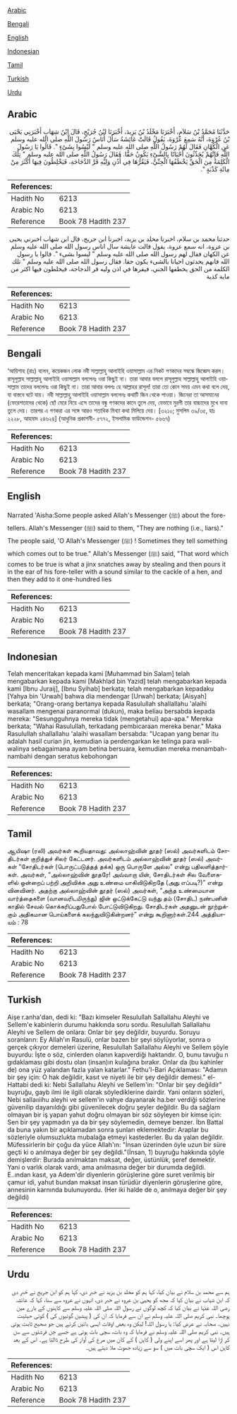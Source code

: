 [Arabic](#arabic)

[Bengali](#bengali)

[English](#english)

[Indonesian](#indonesian)

[Tamil](#tamil)

[Turkish](#turkish)

[Urdu](#urdu)

## Arabic


<div dir="rtl" lang="ar" style={{fontSize:'larger',backgroundColor:'#f8f9fa',padding:20}}>
حَدَّثَنَا مُحَمَّدُ بْنُ سَلاَمٍ، أَخْبَرَنَا مَخْلَدُ بْنُ يَزِيدَ، أَخْبَرَنَا ابْنُ جُرَيْجٍ، قَالَ ابْنُ شِهَابٍ أَخْبَرَنِي يَحْيَى بْنُ عُرْوَةَ، أَنَّهُ سَمِعَ عُرْوَةَ، يَقُولُ قَالَتْ عَائِشَةُ سَأَلَ أُنَاسٌ رَسُولَ اللَّهِ صلى الله عليه وسلم عَنِ الْكُهَّانِ فَقَالَ لَهُمْ رَسُولُ اللَّهِ صلى الله عليه وسلم ‏"‏ لَيْسُوا بِشَىْءٍ ‏"‏‏.‏ قَالُوا يَا رَسُولَ اللَّهِ فَإِنَّهُمْ يُحَدِّثُونَ أَحْيَانًا بِالشَّىْءِ يَكُونُ حَقًّا‏.‏ فَقَالَ رَسُولُ اللَّهِ صلى الله عليه وسلم ‏"‏ تِلْكَ الْكَلِمَةُ مِنَ الْحَقِّ يَخْطَفُهَا الْجِنِّيُّ، فَيَقُرُّهَا فِي أُذُنِ وَلِيِّهِ قَرَّ الدَّجَاجَةِ، فَيَخْلِطُونَ فِيهَا أَكْثَرَ مِنْ مِائَةِ كَذْبَةٍ ‏"‏‏.‏
</div>
<div style={{backgroundColor:'#f8f9fa',padding:20, marginBottom: 10}}><table> <thead> <tr> <th>References:</th> <th></th> </tr> </thead> <tbody><tr><td>Hadith No</td><td>6213</td></tr><tr><td>Arabic No</td><td>6213</td></tr><tr><td>Reference</td><td>Book 78 Hadith 237</td></tr></tbody></table></div>


<div dir="rtl" lang="ar" style={{fontSize:'larger',backgroundColor:'#f8f9fa',padding:20}}>
حدثنا محمد بن سلام، اخبرنا مخلد بن يزيد، اخبرنا ابن جريج، قال ابن شهاب اخبرني يحيى بن عروة، انه سمع عروة، يقول قالت عايشة سال اناس رسول الله صلى الله عليه وسلم عن الكهان فقال لهم رسول الله صلى الله عليه وسلم " ليسوا بشىء ". قالوا يا رسول الله فانهم يحدثون احيانا بالشىء يكون حقا. فقال رسول الله صلى الله عليه وسلم " تلك الكلمة من الحق يخطفها الجني، فيقرها في اذن وليه قر الدجاجة، فيخلطون فيها اكثر من ماية كذبة
</div>
<div style={{backgroundColor:'#f8f9fa',padding:20, marginBottom: 10}}><table> <thead> <tr> <th>References:</th> <th></th> </tr> </thead> <tbody><tr><td>Hadith No</td><td>6213</td></tr><tr><td>Arabic No</td><td>6213</td></tr><tr><td>Reference</td><td>Book 78 Hadith 237</td></tr></tbody></table></div>

## Bengali


<div dir="ltr" lang="bn" style={{fontSize:'larger',backgroundColor:'#f8f9fa',padding:20}}>
‘আয়িশাহ (রাঃ) বলেন, কয়েকজন লোক নবী সাল্লাল্লাহু আলাইহি ওয়াসাল্লাম এর নিকট গণকদের সম্বন্ধে জিজ্ঞেস করল। রাসূলুল্লাহ সাল্লাল্লাহু আলাইহি ওয়াসাল্লাম বললেনঃ ওরা কিছুই না। তারা আবার বললে রাসূলুল্লাহ সাল্লাল্লাহু আলাইহি ওয়াসাল্লাম তাদের বললেনঃ ওরা কিছুই না। তারা আবার বললঃ হে আল্লাহর রাসূল! তারা তো কোন সময় এমন কথা বলে দেয়, যা বাস্তবে ঘটে যায়। নবী সাল্লাল্লাহু আলাইহি ওয়াসাল্লাম বললেনঃ কথাটি জিন থেকে পাওয়া। জিনেরা তা আসমানের (ফেরেশতাদের থেকে) ছোঁ মেরে নিয়ে এসে তাদের বন্ধু গণকদের কানে তুলে দেয়, যেভাবে মুরগী তার বাচ্চাদের মুখে দানা তুলে দেয়। তারপর এ গণকরা এর সঙ্গে আরও শতাধিক মিথ্যা কথা মিলিয়ে দেয়। [৩২১০; মুসলিম ৩৯/৩৫, হাঃ ২২২৮, আহমাদ ২৪৬২৪] (আধুনিক প্রকাশনী- ৫৭৭২, ইসলামিক ফাউন্ডেশন- ৫৬৬৭)
</div>
<div style={{backgroundColor:'#f8f9fa',padding:20, marginBottom: 10}}><table> <thead> <tr> <th>References:</th> <th></th> </tr> </thead> <tbody><tr><td>Hadith No</td><td>6213</td></tr><tr><td>Arabic No</td><td>6213</td></tr><tr><td>Reference</td><td>Book 78 Hadith 237</td></tr></tbody></table></div>

## English


<div dir="ltr" lang="en" style={{fontSize:'larger',backgroundColor:'#f8f9fa',padding:20}}>
Narrated 'Aisha:Some people asked Allah's Messenger (ﷺ) about the fore-tellers. Allah's Messenger (ﷺ) said to them, "They are nothing (i.e., liars)." The people said, 'O Allah's Messenger (ﷺ) ! Sometimes they tell something which comes out to be true." Allah's Messenger (ﷺ) said, "That word which comes to be true is what a jinx snatches away by stealing and then pours it in the ear of his fore-teller with a sound similar to the cackle of a hen, and then they add to it one-hundred lies
</div>
<div style={{backgroundColor:'#f8f9fa',padding:20, marginBottom: 10}}><table> <thead> <tr> <th>References:</th> <th></th> </tr> </thead> <tbody><tr><td>Hadith No</td><td>6213</td></tr><tr><td>Arabic No</td><td>6213</td></tr><tr><td>Reference</td><td>Book 78 Hadith 237</td></tr></tbody></table></div>

## Indonesian


<div dir="ltr" lang="id" style={{fontSize:'larger',backgroundColor:'#f8f9fa',padding:20}}>
Telah menceritakan kepada kami [Muhammad bin Salam] telah mengabarkan kepada kami [Makhlad bin Yazid] telah mengabarkan kepada kami [Ibnu Juraij], [Ibnu Syihab] berkata; telah mengabarkan kepadaku [Yahya bin 'Urwah] bahwa dia mendengar [Urwah] berkata; [Aisyah] berkata; "Orang-orang bertanya kepada Rasulullah shallallahu 'alaihi wasallam mengenai paranormal (dukun), maka beliau bersabda kepada mereka: "Sesungguhnya mereka tidak (mengetahui) apa-apa." Mereka berkata; "Wahai Rasulullah, terkadang pembicaraan mereka benar." Maka Rasulullah shallallahu 'alaihi wasallam bersabda: "Ucapan yang benar itu adalah hasil curian jin, kemudian ia perdengarkan ke telinga para wali-walinya sebagaimana ayam betina bersuara, kemudian mereka menambah-nambahi dengan seratus kebohongan
</div>
<div style={{backgroundColor:'#f8f9fa',padding:20, marginBottom: 10}}><table> <thead> <tr> <th>References:</th> <th></th> </tr> </thead> <tbody><tr><td>Hadith No</td><td>6213</td></tr><tr><td>Arabic No</td><td>6213</td></tr><tr><td>Reference</td><td>Book 78 Hadith 237</td></tr></tbody></table></div>

## Tamil


<div dir="ltr" lang="ta" style={{fontSize:'larger',backgroundColor:'#f8f9fa',padding:20}}>
ஆயிஷா (ரலி) அவர்கள் கூறியதாவது: அல்லாஹ்வின் தூதர் (ஸல்) அவர்களிடம் சோதிடர்கள் குறித்துச் சிலர் கேட்டனர். அவர்களிடம் அல்லாஹ்வின் தூதர் (ஸல்) அவர்கள் “சோதிடர்கள் (பொருட்படுத்தத் தக்க) ஒரு பொருளே அல்ல” என்று பதிலளித்தார்கள். அவர்கள், “அல்லாஹ்வின் தூதரே! அவ்வாறா யின், சோதிடர்கள் சில வேளைகளில் ஒன்றைப் பற்றி அறிவிக்க அது உண்மை யாகிவிடுகிறதே (அது எப்படி?)” என்று வினவினர். அதற்கு அல்லாஹ்வின் தூதர் (ஸல்) அவர்கள், “அந்த உண்மையான வார்த்தைகளை (வானவரிடமிருந்து) ஜின் ஒட்டுக்கேட்டு வந்து தம் (சோதிட) நண்பனின் காதில் சேவல் கொக்கரிப்பதுபோல் போட்டுவிடுகிறது. சோதிடர்கள் அதனுடன் நூற்றுக்கும் அதிகமான பொய்களைக் கலந்துவிடுகின்றனர்” என்று கூறினார்கள்.244 அத்தியாயம் : 78
</div>
<div style={{backgroundColor:'#f8f9fa',padding:20, marginBottom: 10}}><table> <thead> <tr> <th>References:</th> <th></th> </tr> </thead> <tbody><tr><td>Hadith No</td><td>6213</td></tr><tr><td>Arabic No</td><td>6213</td></tr><tr><td>Reference</td><td>Book 78 Hadith 237</td></tr></tbody></table></div>

## Turkish


<div dir="ltr" lang="tr" style={{fontSize:'larger',backgroundColor:'#f8f9fa',padding:20}}>
Aişe r.anha'dan, dedi ki: "Bazı kimseler Resulullah Sallallahu Aleyhi ve Sellem'e kabinlerin durumu hakkında soru sordu. Resulullah Sallallahu Aleyhi ve Sellem de onlara: Onlar bir şey değildir, buyurdu. Soruyu soranların: Ey Allah'ın Rasulü, onlar bazen bir şeyi söylüyorlar, sonra o gerçek çıkıyor demeleri üzerine, Resulullah Sallallahu Aleyhi ve Sellem şöyle buyurdu: İşte o söz, cinlerden olanın kapıverdiği haktandır. O, bunu tavuğu n gıdaklaması gibi dostu olan (insan)ın kulağına bırakır. Onlar da (bu kahinler de) ona yüz yalandan fazla yalan katarlar." Fethu'l-Bari Açıklaması: "Adamın bir şey için: O hak değildir, kasıt ve niyeti ile bir şey değildir demesi." el-Hattabi dedi ki: Nebi Sallallahu Aleyhi ve Sellem'in: "Onlar bir şey değildir" buyruğu, gayb ilmi ile ilgili olarak söylediklerine dairdir. Yani onların sözleri, Nebi sallaııiihu aleyhi ve sellem'in vahye dayanarak ha.ber verdiği sözlerine güvenilip dayanıldığı gibi güvenilecek doğru şeyler değildir. Bu da sağlam olmayan bir iş yapan yahut doğru olmayan bir söz söyleyen bir kimse için: Sen bir şey yapmadın ya da bir şey söylemedin, demeye benzer. İbn Battal da buna yakın bir açıklamadan sonra şunları eklemektedir: Araplar bu sözleriyle olumsuzlukta mubalağa etmeyi kastederler. Bu da yalan değildir. Müfessirlerin bir çoğu da yüce Allah'ın: "İnsan üzerinden öyle uzun bir süre geçti ki o anılmaya değer bir şey değildi."(İnsan, 1) buyruğu hakkında şöyle demişlerdir: Burada anılmaktan maksat, değer, üstünlük, şeref demektir. Yani o varlık olarak vardı, ama anılmasına değer bir durumda değildi. E..ından kasıt, ya Adem'dir diyenlerin görüşlerine göre suret verilmiş bir çamur idi, yahut bundan maksat insan türüdür diyenlerin göruşlerine göre, annesinin karnında bulunuyordu. (Her iki halde de o, anılmaya değer bir şey değildi)
</div>
<div style={{backgroundColor:'#f8f9fa',padding:20, marginBottom: 10}}><table> <thead> <tr> <th>References:</th> <th></th> </tr> </thead> <tbody><tr><td>Hadith No</td><td>6213</td></tr><tr><td>Arabic No</td><td>6213</td></tr><tr><td>Reference</td><td>Book 78 Hadith 237</td></tr></tbody></table></div>

## Urdu


<div dir="rtl" lang="ur" style={{fontSize:'larger',backgroundColor:'#f8f9fa',padding:20}}>
ہم سے محمد بن سلام نے بیان کیا، کہا ہم کو مخلد بن یزید نے خبر دی، کہا ہم کو ابن جریج نے خبر دی کہ ابن شہاب نے بیان کیا کہ مجھ کو یحییٰ بن عروہ نے خبر دی، انہوں نے عروہ سے سنا، کہا کہ عائشہ رضی اللہ عنہا نے بیان کیا کہ کچھ لوگوں نے رسول اللہ صلی اللہ علیہ وسلم سے کاہنوں کے بارے میں پوچھا۔ نبی کریم صلی اللہ علیہ وسلم نے ان سے فرمایا کہ ان کی ( پیشین گوئیوں کی ) کوئی حیثیت نہیں۔ صحابہ نے عرض کیا: یا رسول اللہ! لیکن وہ بعض اوقات ایسی باتیں کرتے ہیں جو صحیح ثابت ہوتی ہیں۔ نبی کریم صلی اللہ علیہ وسلم نے فرمایا کہ وہ بات، سچی بات ہوتی ہے جسے جِن فرشتوں سے سن کر اڑا لیتا ہے اور پھر اسے اپنے ولی ( کاہن ) کے کان میں مرغ کی آواز کی طرح ڈالتا ہے۔ اس کے بعد کاہن اس ( ایک سچی بات میں ) سو سے زیادہ جھوٹ ملا دیتے ہیں۔
</div>
<div style={{backgroundColor:'#f8f9fa',padding:20, marginBottom: 10}}><table> <thead> <tr> <th>References:</th> <th></th> </tr> </thead> <tbody><tr><td>Hadith No</td><td>6213</td></tr><tr><td>Arabic No</td><td>6213</td></tr><tr><td>Reference</td><td>Book 78 Hadith 237</td></tr></tbody></table></div>